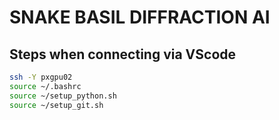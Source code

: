 # SNAKE BASIL DIFFRACTION AI

## Steps when connecting via VScode

```bash
ssh -Y pxgpu02
source ~/.bashrc
source ~/setup_python.sh
source ~/setup_git.sh
```

